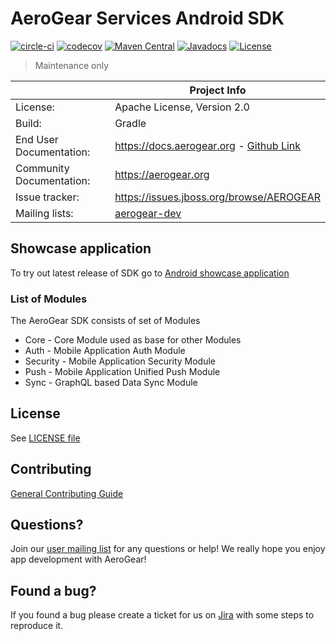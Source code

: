 # AeroGear Services Android SDK

[![circle-ci](https://img.shields.io/circleci/project/github/aerogear/aerogear-android-sdk/master.svg)](https://circleci.com/gh/aerogear/aerogear-android-sdk)
[![codecov](https://img.shields.io/codecov/c/github/aerogear/aerogear-android-sdk/master.svg)](https://codecov.io/gh/aerogear/aerogear-android-sdk)
[![Maven Central](https://img.shields.io/maven-central/v/org.aerogear/android-core.svg)](https://search.maven.org/artifact/org.aerogear/android-core/)
[![Javadocs](http://www.javadoc.io/badge/org.aerogear/android-core.svg?color=blue)](http://www.javadoc.io/doc/org.aerogear/android-core)
[![License](https://img.shields.io/badge/-Apache%202.0-blue.svg)](https://opensource.org/s/Apache-2.0)

> Maintenance only

|                 | Project Info                                                     |
| --------------- | ---------------------------------------------------------------- |
| License:        | Apache License, Version 2.0                                      |
| Build:          | Gradle                                                           |
| End User Documentation:  | https://docs.aerogear.org - [Github Link](https://github.com/aerogear/mobile-docs/tree/master/modules/ROOT/pages)|
| Community Documentation: | https://aerogear.org       |
| Issue tracker:  | https://issues.jboss.org/browse/AEROGEAR                         |
| Mailing lists:  | [aerogear-dev](https://groups.google.com/forum/#!forum/aerogear) |


## Showcase application

To try out latest release of SDK go to [Android showcase application](https://github.com/aerogear/android-showcase-template)

### List of Modules

The AeroGear SDK consists of set of Modules

- Core - Core Module used as base for other Modules
- Auth - Mobile Application Auth Module
- Security - Mobile Application Security Module
- Push - Mobile Application Unified Push Module
- Sync - GraphQL based Data Sync Module

## License 

 See [LICENSE file](./LICENSE)


## Contributing

[General Contributing Guide](./CONTRIBUTING.md)

## Questions?

Join our [user mailing list](https://groups.google.com/forum/#!forum/aerogear) for any questions or help! We really hope you enjoy app development with AeroGear!

## Found a bug?

If you found a bug please create a ticket for us on [Jira](https://issues.jboss.org/browse/AEROGEAR) with some steps to reproduce it.
